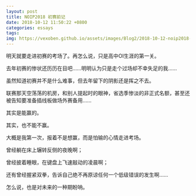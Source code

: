 ```yaml
---
layout: post
title: NOIP2018 初赛前记
date: 2018-10-12 11:50:22 +0800
categories: essays
tags: 
img: https://vexoben.github.io/assets/images/Blog2/2018-10-12-noip2018-初赛前记.png
---
```


明天就要走进初赛的考场了。再怎么说，只是高中OI生涯的第一关。

去年初赛的惨状还历历在目吧……明明认为只是走个过场却不幸失足的我……

虽然知道初赛并不是什么难事，但去年留下的阴影还是挥之不去。

联赛那天空荡荡的机房，和别人提起时的眼神，省选季惨淡的非正式名额，甚至还被告知要准备插线板做场外赛备用……

其实是能赢的。

其实，也不能不赢。

大概是我第一次，报着不是想赢，而是怕输的心情走进考场。

曾经躺在床上辗转反侧的夜晚啊；

曾经披着睡眼，在键盘上飞速敲动的凌晨啊；

还有曾经握紧双拳，告诉自己绝不再原谅任何一个低级错误的发生啊……

怎么说，也是对未来的一种期盼呐。